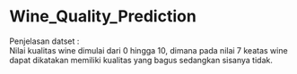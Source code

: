 # Wine_Quality_Prediction

Penjelasan datset :  
Nilai kualitas wine dimulai dari 0 hingga 10, dimana pada nilai 7 keatas wine dapat dikatakan memiliki kualitas yang bagus sedangkan sisanya tidak.
